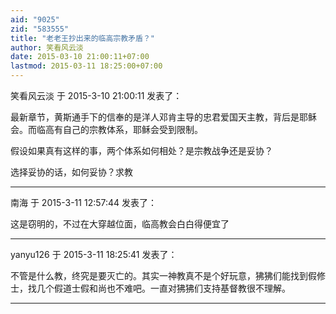 ```yaml
---
aid: "9025"
zid: "583555"
title: "老老王抄出来的临高宗教矛盾？"
author: 笑看风云淡
date: 2015-03-10 21:00:11+07:00
lastmod: 2015-03-11 18:25:00+07:00
---
```


笑看风云淡 于 2015-3-10 21:00:11 发表了：

最新章节，黄斯通手下的信奉的是洋人邓肯主导的忠君爱国天主教，背后是耶稣会。而临高有自己的宗教体系，耶稣会受到限制。

假设如果真有这样的事，两个体系如何相处？是宗教战争还是妥协？

选择妥协的话，如何妥协？求教

---

南海 于 2015-3-11 12:57:44 发表了：

这是窃明的，不过在大穿越位面，临高教会白白得便宜了

---

yanyu126 于 2015-3-11 18:25:41 发表了：

不管是什么教，终究是要灭亡的。其实一神教真不是个好玩意，狒狒们能找到假修士，找几个假道士假和尚也不难吧。一直对狒狒们支持基督教很不理解。

---
